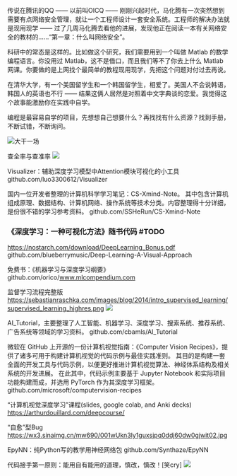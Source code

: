 传说在腾讯的QQ —— 以前叫OICQ —— 刚刚兴起时代，马化腾有一次突然想到需要有点网络安全管理，就让一个工程师设计一套安全系统。工程师的解决办法就是现用现学 —— 过了几周马化腾去看他的进展，发现他正在阅读一本有关网络安全的教材的……“第一章：什么叫网络安全”。

科研中的常态是这样的。比如做这个研究，我们需要用到一个叫做 Matlab 的数学编程语言。你没用过 Matlab，这不是借口，而且我们等不了你去上什么 Matlab 网课。你要做的是上网找个最简单的教程现用现学，先把这个问题对付过去再说。

在清华大学，有一个美国留学生和一个韩国留学生，相爱了。美国人不会说韩语，韩国人的英语也不行 —— 结果这俩人居然是对照着中文字典谈的恋爱。我觉得这个故事能激励你在实践中自学。

编程是最容易自学的项目，先想想自己想要什么？再找找有什么资源？找到手册，不断试错，不断询问。

![大干一场](https://arloseimg.oss-cn-hangzhou.aliyuncs.com/20200921082608.png)

查全率与查准率
![](https://arloseimg.oss-cn-hangzhou.aliyuncs.com/20210224095702.png)

Visualizer：辅助深度学习模型中Attention模块可视化的小工具
github.com/luo3300612/Visualizer

国内一位开发者整理的计算机科学学习笔记：CS-Xmind-Note。
其中包含计算机组成原理、数据结构、计算机网络、操作系统等技术分类。内容整理得十分详细，是份很不错的学习参考资料。
github.com/SSHeRun/CS-Xmind-Note ​​​​

### 《深度学习：一种可视化方法》随书代码 #TODO
https://nostarch.com/download/DeepLearning_Bonus.pdf
github.com/blueberrymusic/Deep-Learning-A-Visual-Approach

免费书：《机器学习与深度学习纲要》
github.com/orico/www.mlcompendium.com

监督学习流程完整版
https://sebastianraschka.com/images/blog/2014/intro_supervised_learning/supervised_learning_highres.png
![](https://wx2.sinaimg.cn/mw690/5396ee05ly1gtoncosthtj23ai3ivx2w.jpg)

AI_Tutorial，主要整理了人工智能、机器学习、深度学习、搜索系统、推荐系统、广告系统等领域的学习资料。
github.com/cbamls/AI_Tutorial ​​​​

微软在 GitHub 上开源的一份计算机视觉指南：《Computer Vision Recipes》，提供了诸多可用于构建计算机视觉的代码示例与最佳实践准则。
其目的是构建一套全面的开发工具与代码示例，以便更好推进计算机视觉算法、神经体系结构及相关系统的开发进展。
在此其中，代码示例主要基于 Jupyter Notebook 和实际项目功能构建而成，并选用 PyTorch 作为其深度学习框架。
github.com/microsoft/computervision-recipes

“计算机视觉深度学习”课程(slides, google colab, and Anki decks)
https://arthurdouillard.com/deepcourse/

“自愈”型Bug
https://wx3.sinaimg.cn/mw690/001wUkn3ly1guxsjpq0ddj60dw0gjwit02.jpg

EpyNN：纯Python写的教学用神经网络包
github.com/Synthaze/EpyNN

代码接手第一原则：能用自有能用的道理，慎改，慎改！[笑cry] 
![](https://wx2.sinaimg.cn/mw690/001wUkn3ly1guyxkpzy21j60hs0mftgq02.jpg)